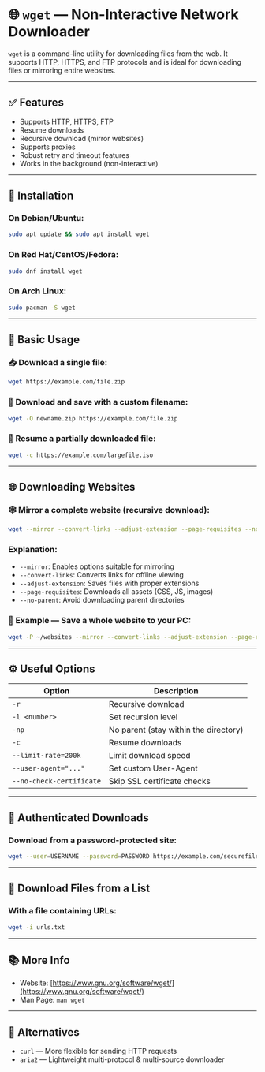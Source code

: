 
# 🌐 `wget` — Non-Interactive Network Downloader

`wget` is a command-line utility for downloading files from the web. It supports HTTP, HTTPS, and FTP protocols and is ideal for downloading files or mirroring entire websites.

---

## ✅ Features

- Supports HTTP, HTTPS, FTP  
- Resume downloads  
- Recursive download (mirror websites)  
- Supports proxies  
- Robust retry and timeout features  
- Works in the background (non-interactive)  

---

## 🔧 Installation

### On Debian/Ubuntu:
```bash
sudo apt update && sudo apt install wget
```

### On Red Hat/CentOS/Fedora:
```bash
sudo dnf install wget
```

### On Arch Linux:
```bash
sudo pacman -S wget
```

---

## 🚀 Basic Usage

### 📥 Download a single file:
```bash
wget https://example.com/file.zip
```

### 📂 Download and save with a custom filename:
```bash
wget -O newname.zip https://example.com/file.zip
```

### 🔁 Resume a partially downloaded file:
```bash
wget -c https://example.com/largefile.iso
```

---

## 🌐 Downloading Websites

### 🕸️ Mirror a complete website (recursive download):
```bash
wget --mirror --convert-links --adjust-extension --page-requisites --no-parent https://example.com
```

### Explanation:
- `--mirror`: Enables options suitable for mirroring  
- `--convert-links`: Converts links for offline viewing  
- `--adjust-extension`: Saves files with proper extensions  
- `--page-requisites`: Downloads all assets (CSS, JS, images)  
- `--no-parent`: Avoid downloading parent directories  

### 📁 Example — Save a whole website to your PC:
```bash
wget -P ~/websites --mirror --convert-links --adjust-extension --page-requisites --no-parent https://example.org
```

---

## ⚙️ Useful Options

| Option                     | Description                             |
|----------------------------|-----------------------------------------|
| `-r`                       | Recursive download                      |
| `-l <number>`              | Set recursion level                     |
| `-np`                      | No parent (stay within the directory)   |
| `-c`                       | Resume downloads                        |
| `--limit-rate=200k`        | Limit download speed                    |
| `--user-agent="..."`       | Set custom User-Agent                   |
| `--no-check-certificate`   | Skip SSL certificate checks             |

---

## 🔐 Authenticated Downloads

### Download from a password-protected site:
```bash
wget --user=USERNAME --password=PASSWORD https://example.com/securefile.zip
```

---

## 🔄 Download Files from a List

### With a file containing URLs:
```bash
wget -i urls.txt
```

---

## 📚 More Info

- Website: [https://www.gnu.org/software/wget/](https://www.gnu.org/software/wget/)  
- Man Page: `man wget`

---

## 🧩 Alternatives

- `curl` — More flexible for sending HTTP requests  
- `aria2` — Lightweight multi-protocol & multi-source downloader
```

